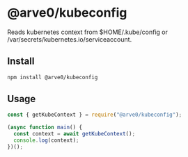 # @arve0/kubeconfig
Reads kubernetes context from $HOME/.kube/config or /var/secrets/kubernetes.io/serviceaccount.

## Install
```sh
npm install @arve0/kubeconfig
```

## Usage
```js
const { getKubeContext } = require("@arve0/kubeconfig");

(async function main() {
  const context = await getKubeContext();
  console.log(context);
})();
```